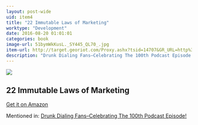 ```yaml
---
layout: post-wide
uid: item4
title: "22 Immutable Laws of Marketing"
worktype: "Development"
date: 2016-08-20 01:01:01
categories: book
image-url: 51bymWkKusL._SY445_QL70_.jpg
item-url: http://target.georiot.com/Proxy.ashx?tsid=14707&GR_URL=http%3A%2F%2Fwww.amazon.com%2F22-Immutable-Laws-Marketing-Explained-ebook%2Fdp%2FB000FC10HA%2F
description: "Drunk Dialing Fans–Celebrating The 100th Podcast Episode!"
---
```

<a href="http://target.georiot.com/Proxy.ashx?tsid=14707&GR_URL=http%3A%2F%2Fwww.amazon.com%2F22-Immutable-Laws-Marketing-Explained-ebook%2Fdp%2FB000FC10HA%2F" target="blank"><img src="../../../../img/thumbs/51bymWkKusL._SY445_QL70_.jpg" class="prod-img"></a>
<h2>22 Immutable Laws of Marketing</h2>
<p><a href="http://target.georiot.com/Proxy.ashx?tsid=14707&GR_URL=http%3A%2F%2Fwww.amazon.com%2F22-Immutable-Laws-Marketing-Explained-ebook%2Fdp%2FB000FC10HA%2F" target="blank">Get it on Amazon</a><p>
<p>Mentioned in: <a href="http://fourhourworkweek.com/2015/09/11/drunk-dialing/" target="blank">Drunk Dialing Fans–Celebrating The 100th Podcast Episode!</a></p>
